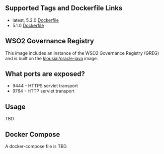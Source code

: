## Supported Tags and Dockerfile Links
- latest, 5.2.0 [Dockerfile](https://github.com/klousiaj/docker.wso2-greg/blob/5.2.0/Dockerfile) 
- 5.1.0 [Dockerfile](https://github.com/klousiaj/docker.wso2-greg/blob/5.1.0/Dockerfile)

## WSO2 Governance Registry
This image includes an instance of the WSO2 Governance Registry (GREG) and is built on the [klousiaj/oracle-java](https://hub.docker.com/r/klousiaj/oracle-java/) image. 

## What ports are exposed?
- 9444 - HTTPS servlet transport
- 9764 - HTTP servlet transport

## Usage
TBD

## Docker Compose
A docker-compose file is TBD.